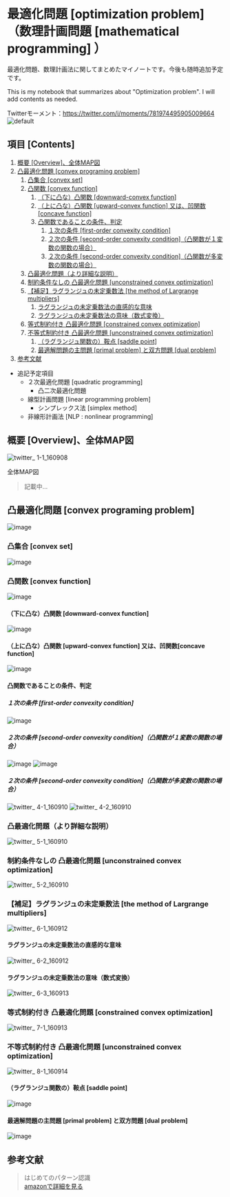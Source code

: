 # 最適化問題 [optimization problem]（数理計画問題 [mathematical programming] ）

最適化問題、数理計画法に関してまとめたマイノートです。今後も随時追加予定です。

This is my notebook that summarizes about "Optimization problem". I will add contents as needed.

Twitterモーメント：https://twitter.com/i/moments/781974495905009664
![default](https://user-images.githubusercontent.com/25688193/29314342-9624ec36-81f8-11e7-91ed-aaa5eea15629.jpg)

## 項目 [Contents]
1. [概要 [Overview]、全体MAP図](#ID_1)
1. [凸最適化問題 [convex programing problem]](#ID_2)
    1. [凸集合 [convex set]](#ID_2-1)
    1. [凸関数 [convex function]](#ID_2-2)
        1. [（下に凸な）凸関数 [downward-convex function]](#ID_2-2-1)
        1. [（上に凸な）凸関数 [upward-convex function] 又は、凹関数[concave function]](#ID_2-2-2)
        1. [凸関数であることの条件、判定](#ID_2-2-3)
            1. [１次の条件 [first-order convexity condition]](#ID_2-2-3-1)
            1. [２次の条件 [second-order convexity condition]（凸関数が１変数の関数の場合）](#ID_2-2-3-2)
            1. [２次の条件 [second-order convexity condition]（凸関数が多変数の関数の場合）](#ID_2-2-3-3)
    1. [凸最適化問題（より詳細な説明）](#ID_2-3)
    1. [制約条件なしの 凸最適化問題 [unconstrained convex optimization]](#ID_2-4)
    1. [【補足】ラグランジュの未定乗数法 [the method of Largrange multipliers]](#ID_2-5)
        1. [ラグランジュの未定乗数法の直感的な意味](#ID_2-5-1)
        1. [ラグランジュの未定乗数法の意味（数式変換）](#ID_2-5-2)
    1. [等式制約付き 凸最適化問題 [constrained convex optimization]](#ID_2-6)
    1. [不等式制約付き 凸最適化問題 [unconstrained convex optimization]](#ID_2-7)
        1. [（ラグランジュ関数の）鞍点 [saddle point]](#ID_2-7-1)
        1. [最適解問題の主問題 [primal problem] と双方問題 [dual problem]](#ID_2-7-2)        
1. [参考文献](#参考文献)

- 追記予定項目
    - ２次最適化問題 [quadratic programming]
        - 凸二次最適化問題
    - 線型計画問題 [linear programming problem]
        - シンプレックス法 [simplex method]
    - 非線形計画法 [NLP : nonlinear programming]
    

<a id="ID_1"></a>

## 概要 [Overview]、全体MAP図
![twitter_ 1-1_160908](https://user-images.githubusercontent.com/25688193/29314346-99fdcfb2-81f8-11e7-9feb-901dc7c791f1.png)

全体MAP図
> 記載中...

<a id="ID_2"></a>

## 凸最適化問題 [convex programing problem]
![image](https://user-images.githubusercontent.com/25688193/30413506-5ec493b8-9959-11e7-94e6-b53a4b82f183.png)

<a id="ID_2-1"></a>

### 凸集合 [convex set]
![image](https://user-images.githubusercontent.com/25688193/30413527-8f0bfb92-9959-11e7-83d4-888d505b262a.png)

<a id="ID_2-2"></a>

### 凸関数 [convex function]
![image](https://user-images.githubusercontent.com/25688193/30413556-bb7c373c-9959-11e7-8939-49332cefa399.png)

<a id="ID_2-2-1"></a>

#### （下に凸な）凸関数 [downward-convex function]
![image](https://user-images.githubusercontent.com/25688193/30413588-e218c770-9959-11e7-9a12-f29f770ad0f5.png)

<a id="ID_2-2-2"></a>

#### （上に凸な）凸関数 [upward-convex function] 又は、凹関数[concave function]
![image](https://user-images.githubusercontent.com/25688193/30413606-f8273fa6-9959-11e7-8101-021b42342082.png)

<a id="ID_2-2-3"></a>

#### 凸関数であることの条件、判定

<a id="ID_2-2-3-1"></a>

##### １次の条件 [first-order convexity condition]
![image](https://user-images.githubusercontent.com/25688193/30413624-169eddfe-995a-11e7-9e97-fd3e99e58980.png)

<a id="ID_2-2-3-2"></a>

##### ２次の条件 [second-order convexity condition]（凸関数が１変数の関数の場合）
![image](https://user-images.githubusercontent.com/25688193/30413663-5a98204c-995a-11e7-9c6f-5d51b8b8fb28.png)
![image](https://user-images.githubusercontent.com/25688193/30413683-7b2e77ac-995a-11e7-8002-6fad3e733dd7.png)

<a id="ID_2-2-3-3"></a>

##### ２次の条件 [second-order convexity condition]（凸関数が多変数の関数の場合）
![twitter_ 4-1_160910](https://user-images.githubusercontent.com/25688193/29314351-9a3be82e-81f8-11e7-82db-6e113874b4ae.png)
![twitter_ 4-2_160910](https://user-images.githubusercontent.com/25688193/29314350-9a28b5c4-81f8-11e7-8cc4-7e2a368ca411.png)

<a id="ID_2-3"></a>

### 凸最適化問題（より詳細な説明）
![twitter_ 5-1_160910](https://user-images.githubusercontent.com/25688193/29314352-9a3c6772-81f8-11e7-8f17-434effd522a4.png)

<a id="ID_2-4"></a>

### 制約条件なしの 凸最適化問題 [unconstrained convex optimization]
![twitter_ 5-2_160910](https://user-images.githubusercontent.com/25688193/29314353-9a43aa0a-81f8-11e7-94d3-730a0efdec37.png)

<a id="ID_2-5"></a>

### 【補足】ラグランジュの未定乗数法 [the method of Largrange multipliers]
![twitter_ 6-1_160912](https://user-images.githubusercontent.com/25688193/29314356-9a4d9fce-81f8-11e7-9c2d-27ec34a70aff.png)

<a id="ID_2-5-1"></a>

#### ラグランジュの未定乗数法の直感的な意味
![twitter_ 6-2_160912](https://user-images.githubusercontent.com/25688193/29314354-9a4aeafe-81f8-11e7-9ac4-5866a3030b5f.png)

<a id="ID_2-5-2"></a>

#### ラグランジュの未定乗数法の意味（数式変換）
![twitter_ 6-3_160913](https://user-images.githubusercontent.com/25688193/29314355-9a4bda5e-81f8-11e7-9785-4f1d1b6be7fa.png)

<a id="ID_2-6"></a>

### 等式制約付き 凸最適化問題 [constrained convex optimization]
![twitter_ 7-1_160913](https://user-images.githubusercontent.com/25688193/29314358-9a612724-81f8-11e7-9875-36df68267f46.png)

<a id="ID_2-7"></a>

### 不等式制約付き 凸最適化問題 [unconstrained convex optimization]
![twitter_ 8-1_160914](https://user-images.githubusercontent.com/25688193/29314357-9a5fbdf8-81f8-11e7-8231-e7476731036d.png)

<a id="ID_2-7-1"></a>

#### （ラグランジュ関数の）鞍点 [saddle point]
![image](https://user-images.githubusercontent.com/25688193/30413821-6ba395fa-995b-11e7-8ff2-c93fcee7c316.png)

<a id="ID_2-7-2"></a>

#### 最適解問題の主問題 [primal problem] と双方問題 [dual problem]
![image](https://user-images.githubusercontent.com/25688193/30413859-aa4078be-995b-11e7-941e-686223f6f559.png)


<a name=参考文献></a>

## 参考文献

> はじめてのパターン認識 </br>
> [amazonで詳細を見る](https://www.amazon.co.jp/%E3%81%AF%E3%81%98%E3%82%81%E3%81%A6%E3%81%AE%E3%83%91%E3%82%BF%E3%83%BC%E3%83%B3%E8%AA%8D%E8%AD%98-%E5%B9%B3%E4%BA%95-%E6%9C%89%E4%B8%89/dp/4627849710?SubscriptionId=AKIAI4N75A3H7VG7SKUQ&amp;tag=cloudstudy09-22&amp;linkCode=xm2&amp;camp=2025&amp;creative=165953&amp;creativeASIN=4627849710)</br>
